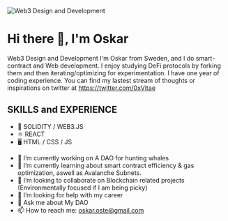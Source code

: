![Web3 Design and Development](https://arturssmirnovs.github.io/github-profile-readme-generator/images/banner.png)

# Hi there 👋, I'm Oskar
 Web3 Design and Development
I'm Oskar from Sweden, and I do smart-contract and Web development. I enjoy studying DeFi protocols by forking them and then iterating/optimizing for experimentation. I have one year of coding experience. You can find my lastest stream of thoughts or inspirations on twitter at https://twitter.com/0xVitae

## SKILLS and EXPERIENCE
* 🔗 SOLIDITY / WEB3.JS
* ⚛  REACT
* 🖥 HTML / CSS / JS

- 🔭 I’m currently working on A DAO for hunting whales  
- 🌱 I’m currently learning about smart contract efficiency & gas optimization, aswell as Avalanche Subnets.
- 👯 I’m looking to collaborate on Blockchain related projects (Environmentally focused if I am being picky) 
- 🤔 I’m looking for help with my career
- 💬 Ask me about My DAO 
- 📫 How to reach me: oskar.oste@gmail.com 




